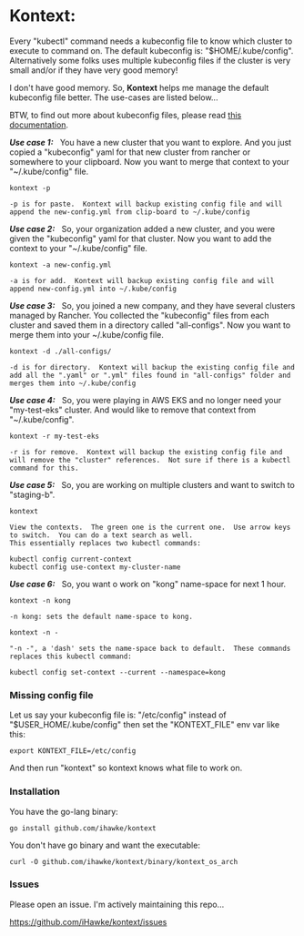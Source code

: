 <h1>Kontext:</h1>

Every "kubectl" command needs a kubeconfig file to know which cluster to execute to command on.  The default kubeconfig is: "$HOME/.kube/config".  Alternatively some folks uses multiple kubeconfig files if the cluster is very small and/or if they have very good memory!

I don't have good memory.  So, **Kontext** helps me manage the default kubeconfig file better.  The use-cases are listed below...

BTW, to find out more about kubeconfig files, please read [this documentation](https://kubernetes.io/docs/tasks/access-application-cluster/configure-access-multiple-clusters/).


_**Use case 1:**_ &nbsp; You have a new cluster that you want to explore.  And you just copied a "kubeconfig" yaml for that new cluster from rancher or somewhere to your clipboard.  Now you want to merge that context to your "~/.kube/config" file.

    kontext -p 

    -p is for paste.  Kontext will backup existing config file and will append the new-config.yml from clip-board to ~/.kube/config


_**Use case 2:**_ &nbsp; So, your organization added a new cluster, and you were given the "kubeconfig" yaml for that cluster.  Now you want to add the context to your "~/.kube/config" file.

    kontext -a new-config.yml

    -a is for add.  Kontext will backup existing config file and will append new-config.yml into ~/.kube/config


_**Use case 3:**_ &nbsp; So, you joined a new company, and they have several clusters managed by Rancher.  You collected the "kubeconfig" files from each cluster and saved them in a directory called "all-configs".  Now you want to merge them into your ~/.kube/config file.

    kontext -d ./all-configs/

    -d is for directory.  Kontext will backup the existing config file and add all the ".yaml" or ".yml" files found in "all-configs" folder and merges them into ~/.kube/config


_**Use case 4:**_ &nbsp; So, you were playing in AWS EKS and no longer need your "my-test-eks" cluster.  And would like to remove that context from "~/.kube/config".

    kontext -r my-test-eks
    
    -r is for remove.  Kontext will backup the existing config file and will remove the "cluster" references.  Not sure if there is a kubectl command for this.


_**Use case 5:**_ &nbsp; So, you are working on multiple clusters and want to switch to "staging-b".

    kontext 

    View the contexts.  The green one is the current one.  Use arrow keys to switch.  You can do a text search as well.
    This essentially replaces two kubectl commands:

    kubectl config current-context 
    kubectl config use-context my-cluster-name


_**Use case 6:**_ &nbsp; So, you want o work on "kong" name-space for next 1 hour.

    kontext -n kong

    -n kong: sets the default name-space to kong.

    kontext -n -

    "-n -", a 'dash' sets the name-space back to default.  These commands replaces this kubectl command:

    kubectl config set-context --current --namespace=kong

<h3>Missing config file</h3>

Let us say your kubeconfig file is: "/etc/config" instead of "$USER_HOME/.kube/config" then set the "KONTEXT_FILE" env var like this:

    export KONTEXT_FILE=/etc/config

And then run "kontext" so kontext knows what file to work on.

<h3> Installation </h3>

You have the go-lang binary:

    go install github.com/ihawke/kontext

You don't have go binary and want the executable:

    curl -O github.com/ihawke/kontext/binary/kontext_os_arch

<h3> Issues </h3>

Please open an issue.  I'm actively maintaining this repo...

https://github.com/iHawke/kontext/issues